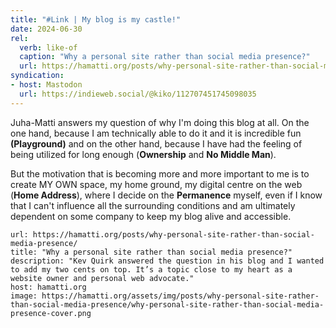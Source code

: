 ```yaml
---
title: "#Link | My blog is my castle!"
date: 2024-06-30
rel:
  verb: like-of
  caption: "Why a personal site rather than social media presence?"
  url: https://hamatti.org/posts/why-personal-site-rather-than-social-media-presence/
syndication: 
- host: Mastodon
  url: https://indieweb.social/@kiko/112707451745098035
---
```

Juha-Matti answers my question of why I'm doing this blog at all. On the one hand, because I am technically able to do it and it is incredible fun **(Playground)** and on the other hand, because I have had the feeling of being utilized for long enough (**Ownership** and **No Middle Man**). 

But the motivation that is becoming more and more important to me is to create MY OWN space, my home ground, my digital centre on the web (**Home Address**), where I decide on the **Permanence** myself, even if I know that I can't influence all the surrounding conditions and am ultimately dependent on some company to keep my blog alive and accessible.

```cardlink
url: https://hamatti.org/posts/why-personal-site-rather-than-social-media-presence/
title: "Why a personal site rather than social media presence?"
description: "Kev Quirk answered the question in his blog and I wanted to add my two cents on top. It’s a topic close to my heart as a website owner and personal web advocate."
host: hamatti.org
image: https://hamatti.org/assets/img/posts/why-personal-site-rather-than-social-media-presence/why-personal-site-rather-than-social-media-presence-cover.png
```
